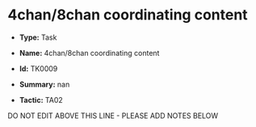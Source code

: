 # 4chan/8chan coordinating content

* **Type:** Task

* **Name:** 4chan/8chan coordinating content

* **Id:** TK0009

* **Summary:** nan

* **Tactic:** TA02

DO NOT EDIT ABOVE THIS LINE - PLEASE ADD NOTES BELOW